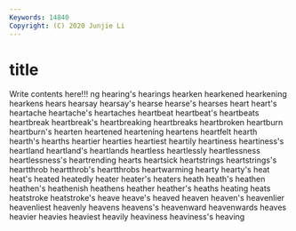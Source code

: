 ```yaml
---
Keywords: 14840
Copyright: (C) 2020 Junjie Li
---
```


# title

Write contents here!!!
ng
hearing's 
hearings 
hearken 
hearkened 
hearkening 
hearkens 
hears 
hearsay 
hearsay's 
hearse
hearse's 
hearses 
heart 
heart's 
heartache 
heartache's 
heartaches 
heartbeat 
heartbeat's 
heartbeats
heartbreak 
heartbreak's 
heartbreaking 
heartbreaks 
heartbroken 
heartburn 
heartburn's 
hearten 
heartened 
heartening
heartens 
heartfelt 
hearth 
hearth's 
hearths 
heartier 
hearties 
heartiest 
heartily 
heartiness
heartiness's 
heartland 
heartland's 
heartlands 
heartless 
heartlessly 
heartlessness 
heartlessness's 
heartrending 
hearts
heartsick 
heartstrings 
heartstrings's 
heartthrob 
heartthrob's 
heartthrobs 
heartwarming 
hearty 
hearty's 
heat
heat's 
heated 
heatedly 
heater 
heater's 
heaters 
heath 
heath's 
heathen 
heathen's
heathenish 
heathens 
heather 
heather's 
heaths 
heating 
heats 
heatstroke 
heatstroke's 
heave
heave's 
heaved 
heaven 
heaven's 
heavenlier 
heavenliest 
heavenly 
heavens 
heavens's 
heavenward
heavenwards 
heaves 
heavier 
heavies 
heaviest 
heavily 
heaviness 
heaviness's 
heaving 
